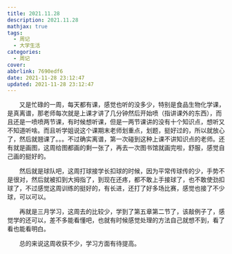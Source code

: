 ```yaml
---
title: 2021.11.28
description: 2021.11.28
mathjax: true
tags:
  - 周记
  - 大学生活
categories:
  - 周记
cover: 
abbrlink: 7690edf6
date: 2021-11-28 23:12:47
updated: 2021-11-28 23:12:47
---
```


&emsp;&emsp;又是忙碌的一周，每天都有课，感觉也听的没多少，特别是食品生物化学课，是真离谱，那老师每次就是上课才讲了几分钟然后开始喷（指讲课外的东西），而且还是一喷喷两节课，有时候想听课，但是一两节课讲的没有十个知识点，想听又不知道听啥。而且听学姐说这个课期末老师划重点，划题，挺好过的，所以就放心了，然后就翘课了。。。不过确实离谱，第一次碰到这种上课不讲知识点的老师。还有就是画图，这周给图都画的剩一张了，再去一次图书馆就画完啦，舒服，感觉自己画的挺好的。

&emsp;&emsp;然后就是球队吧，这周打球接学长扣球的时候，因为平常传球传的少，手势不是很对，然后就被扣到大拇指了，到现在还疼，都不敢上手接球了，也不敢使劲扣球了，不过感觉这周训练的挺好的，有长进，还打了好多场比赛，感觉也接了不少球，可以可以。

&emsp;&emsp;再就是三月学习，这周去的比较少，学到了第五章第二节了，该敲例子了，感觉学的还可以，差不多能看懂吧，也就有时候感觉处理的方法自己就想不到，看了看也能看明白。

&emsp;&emsp;总的来说这周收获不少，学习方面有待提高。
